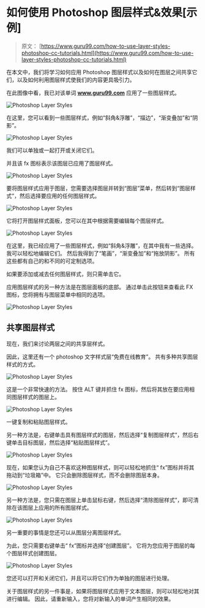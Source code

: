 # 如何使用 Photoshop 图层样式&效果[示例]

> 原文： [https://www.guru99.com/how-to-use-layer-styles-photoshop-cc-tutorials.html](https://www.guru99.com/how-to-use-layer-styles-photoshop-cc-tutorials.html)

在本文中，我们将学习如何应用 Photoshop 图层样式以及如何在图层之间共享它们，以及如何利用图层样式使我们的内容更具吸引力。

在此图像中看，我已对该单词 **www.guru99.com** 应用了一些图层样式。

![Photoshop Layer Styles](img/d948238a5b7e320ba711adb4a092ccfe.png)

在这里，您可以看到一些图层样式，例如“斜角&浮雕”，“描边”，“渐变叠加”和“阴影”。

![Photoshop Layer Styles](img/2991618dac933716678aa7ed8e0432d4.png)

我们可以单独或一起打开或关闭它们。

并且该 fx 图标表示该图层已应用了图层样式。

![Photoshop Layer Styles](img/96a5a7ed670cc524185233bd0035b156.png)

要将图层样式应用于图层，您需要选择图层并转到“图层”菜单，然后转到“图层样式”，然后选择要应用的任何图层样式。

![Photoshop Layer Styles](img/73c00daa4340e48c884197d66b8c3345.png)

它将打开图层样式面板，您可以在其中根据需要编辑每个图层样式。

![Photoshop Layer Styles](img/f811328fb77e58e5a61bfd965350cb52.png)

在这里，我已经应用了一些图层样式，例如“斜角&浮雕”，在其中我有一些选择。 我可以轻松地编辑它们。 然后我得到了“笔画”，“渐变叠加”和“拖放阴影”。 所有这些都有自己的和不同的可定制选项。

如果要添加或减去任何图层样式，则只需单击它。

应用图层样式的另一种方法是在图层面板的底部。 通过单击此按钮来查看此 FX 图标，您将拥有与图层菜单中相同的选项。

![Photoshop Layer Styles](img/b887bcd7f008c5092364f4d241bf51d7.png)

## 共享图层样式

现在，我们来讨论两层之间的共享层样式。

因此，这里还有一个 photoshop 文字样式层“免费在线教育”。 共有多种共享图层样式的方式。

![Photoshop Layer Styles](img/fc6a700ce9cf1e512d2eca96303efe45.png)

这是一个非常快速的方法。 按住 ALT 键并抓住 fx 图标，然后将其放在要应用相同图层样式的图层上。

![Photoshop Layer Styles](img/9a0cca65f0e7a0070c0f9a6462439cad.png)

一键复制和粘贴图层样式。

另一种方法是，右键单击具有图层样式的图层，然后选择“复制图层样式”，然后右键单击目标图层，然后选择“粘贴图层样式”。

![Photoshop Layer Styles](img/026bfa5643e1a559e4cf99bfcdec34e0.png)

现在，如果您认为自己不喜欢这种图层样式，则可以轻松地抓住“ fx”图标并将其拖动到“垃圾箱”中。 它只会删除图层样式，而不会删除图层本身。

![Photoshop Layer Styles](img/73908fbc4456dfbb69b93856a4f85494.png)

另一种方法是，您只需在图层上单击鼠标右键，然后选择“清除图层样式”，即可清除在该图层上应用的所有图层样式。

![Photoshop Layer Styles](img/0c8640dc9ab63bb33497bf2c2b9e76d2.png)

另一重要的事情是您还可以从图层分离图层样式。

为此，您只需要右键单击“ fx”图标并选择“创建图层”。 它将为您应用于图层的每个图层样式创建图层。

![Photoshop Layer Styles](img/7b7cfec6ae088d2365b19a0aa993fc9b.png)

您还可以打开和关闭它们，并且可以将它们作为单独的图层进行处理。

关于图层样式的另一件事是，如果将图层样式应用于文本图层，则可以轻松地对其进行编辑。 因此，请重新输入，您将对新输入的单词产生相同的效果。